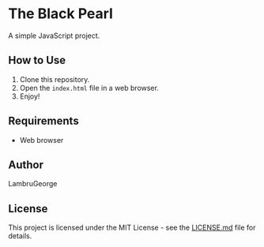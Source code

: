# The Black Pearl

A simple JavaScript project.

## How to Use

1. Clone this repository.
2. Open the `index.html` file in a web browser.
3. Enjoy!

## Requirements

- Web browser

## Author

LambruGeorge

## License

This project is licensed under the MIT License - see the [LICENSE.md](LICENSE.md) file for details.
